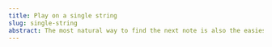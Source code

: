 ```yaml
---
title: Play on a single string
slug: single-string
abstract: The most natural way to find the next note is also the easiest way to move up and down the fretboard.
---
```



